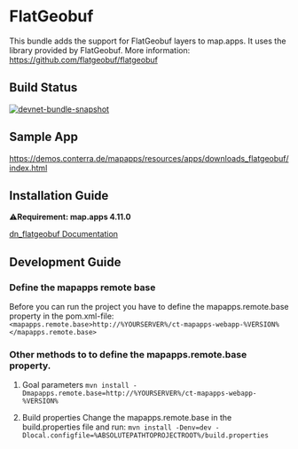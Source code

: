 # FlatGeobuf
This bundle adds the support for FlatGeobuf layers to map.apps. It uses the library provided by FlatGeobuf.
More information: https://github.com/flatgeobuf/flatgeobuf

## Build Status
[![devnet-bundle-snapshot](https://github.com/conterra/mapapps-flatgeobuf/actions/workflows/devnet-bundle-snapshot.yml/badge.svg)](https://github.com/conterra/mapapps-flatgeobuf/actions/workflows/devnet-bundle-snapshot.yml)

## Sample App
https://demos.conterra.de/mapapps/resources/apps/downloads_flatgeobuf/index.html

## Installation Guide
⚠️**Requirement: map.apps 4.11.0**

[dn_flatgeobuf Documentation](https://github.com/conterra/mapapps-flatgeobuf/tree/master/src/main/js/bundles/dn_flatgeobuf)

## Development Guide
### Define the mapapps remote base
Before you can run the project you have to define the mapapps.remote.base property in the pom.xml-file:
`<mapapps.remote.base>http://%YOURSERVER%/ct-mapapps-webapp-%VERSION%</mapapps.remote.base>`

### Other methods to to define the mapapps.remote.base property.
1. Goal parameters
   `mvn install -Dmapapps.remote.base=http://%YOURSERVER%/ct-mapapps-webapp-%VERSION%`

2. Build properties
   Change the mapapps.remote.base in the build.properties file and run:
   `mvn install -Denv=dev -Dlocal.configfile=%ABSOLUTEPATHTOPROJECTROOT%/build.properties`
